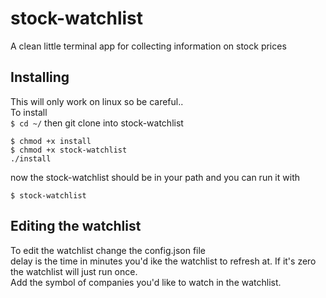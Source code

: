 # stock-watchlist</br>
A clean little terminal app for collecting information on stock prices</br>

## Installing</br>
This will only work on linux so be careful..</br>
To install</br>
```$ cd ~/```
then git clone into stock-watchlist </br>
```
$ chmod +x install
$ chmod +x stock-watchlist
./install
```
now the stock-watchlist should be in your path and you can run it with</br>
```
$ stock-watchlist
```
## Editing the watchlist</br>
To edit the watchlist change the config.json file</br>
delay is the time in minutes you'd ike the watchlist to refresh at. If it's zero the watchlist will just run once.</br>
Add the symbol of companies you'd like to watch in the watchlist.</br>
